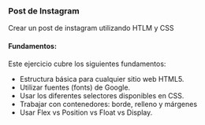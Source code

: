 ### Post de Instagram
Crear un post de instagram utilizando HTLM y CSS

  #### Fundamentos:
Este ejercicio cubre los siguientes fundamentos:

- Estructura básica para cualquier sitio web HTML5.
- Utilizar fuentes (fonts) de Google.
- Usar los diferentes selectores disponibles en CSS.
- Trabajar con contenedores: borde, relleno y márgenes
- Usar Flex vs Position vs Float vs Display.
